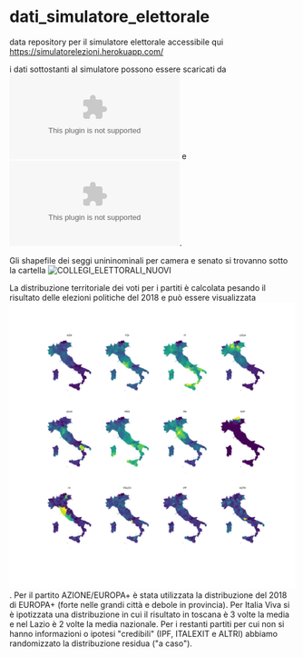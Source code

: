 # dati_simulatore_elettorale
data repository per il simulatore elettorale accessibile qui https://simulatorelezioni.herokuapp.com/

i dati sottostanti al simulatore possono essere scaricati da  ![camera](https://github.com/gabrielepinto/dati_simulatore_elettorale/blob/main/camera_bilanciato.csv) e ![senato](https://github.com/gabrielepinto/dati_simulatore_elettorale/blob/main/camera_bilanciato.csv).

Gli shapefile dei seggi unininominali per camera e senato si trovanno sotto la cartella ![COLLEGI_ELETTORALI_NUOVI](https://github.com/gabrielepinto/dati_simulatore_elettorale/tree/main/COLLEGI_ELETTORALI_NUOVI)

La distribuzione territoriale dei voti per i partiti è calcolata pesando il risultato delle elezioni politiche del 2018 e può essere visualizzata ![qui](https://raw.githubusercontent.com/gabrielepinto/dati_simulatore_elettorale/main/distribuzione_territoriale.PNG).
Per il partito AZIONE/EUROPA+ è stata utilizzata la distribuzione del 2018 di EUROPA+ (forte nelle grandi città e debole in provincia). Per Italia Viva si è ipotizzata una distribuzione in cui il risultato in toscana è 3 volte la media e nel Lazio è 2 volte la media nazionale. Per i restanti partiti per cui non si hanno informazioni o ipotesi "credibili" (IPF, ITALEXIT e ALTRI) abbiamo randomizzato la distribuzione residua ("a caso").